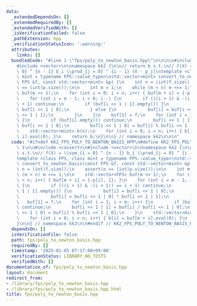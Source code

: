 ```yaml
---
data:
  _extendedDependsOn: []
  _extendedRequiredBy: []
  _extendedVerifiedWith: []
  _isVerificationFailed: false
  _pathExtension: hpp
  _verificationStatusIcon: ':warning:'
  attributes:
    links: []
  bundledCode: "#line 1 \"fps/poly_to_newton_basis.hpp\"\n\n\n\n#include <cassert>\n\
    #include <vector>\n\nnamespace kk2 {\n\n// return b s.t.\n// f(X) = \\sum_{i =\
    \ 0} ^ {n - 1} b_i \\prod_{j = 0} ^ {i - 1} (X - p_j)\ntemplate <class FPS, class\
    \ mint = typename FPS::value_type>\nstd::vector<mint> convert_to_newton_basis(const\
    \ FPS &f, const std::vector<mint> &p) {\n    int n = (int)f.size();\n    assert(n\
    \ == (int)p.size());\n\n    int m = 1;\n    while (m < n) m <<= 1;\n\n    std::vector<FPS>\
    \ buf(m << 1);\n    for (int i = 0; i < n; i++) { buf[m + i] = {-p[i], 1}; }\n\
    \    for (int i = m - 1; i > 0; i--) {\n        if (((i + 1) & -(i + 1)) == i\
    \ + 1) continue;\n        if (buf[i << 1 | 1].empty()) {\n            buf[i] =\
    \ buf[i << 1 | 0];\n        } else {\n            buf[i] = buf[i << 1 | 0] * buf[i\
    \ << 1 | 1];\n        }\n    }\n    buf[1] = f;\n    for (int i = 1; i < m; i++)\
    \ {\n        if (buf[i].empty()) continue;\n        buf[i << 1 | 1] = buf[i] /\
    \ buf[i << 1 | 0];\n        buf[i << 1 | 0] = buf[i] % buf[i << 1 | 0];\n    }\n\
    \    std::vector<mint> b(n);\n    for (int i = 0; i < n; i++) { b[i] = buf[m +\
    \ i].eval(0); }\n    return b;\n}\n\n} // namespace kk2\n\n\n"
  code: "#ifndef KK2_FPS_POLY_TO_NEWTON_BASIS_HPP\n#define KK2_FPS_POLY_TO_NEWTON_BASIS_HPP\
    \ 1\n\n#include <cassert>\n#include <vector>\n\nnamespace kk2 {\n\n// return b\
    \ s.t.\n// f(X) = \\sum_{i = 0} ^ {n - 1} b_i \\prod_{j = 0} ^ {i - 1} (X - p_j)\n\
    template <class FPS, class mint = typename FPS::value_type>\nstd::vector<mint>\
    \ convert_to_newton_basis(const FPS &f, const std::vector<mint> &p) {\n    int\
    \ n = (int)f.size();\n    assert(n == (int)p.size());\n\n    int m = 1;\n    while\
    \ (m < n) m <<= 1;\n\n    std::vector<FPS> buf(m << 1);\n    for (int i = 0; i\
    \ < n; i++) { buf[m + i] = {-p[i], 1}; }\n    for (int i = m - 1; i > 0; i--)\
    \ {\n        if (((i + 1) & -(i + 1)) == i + 1) continue;\n        if (buf[i <<\
    \ 1 | 1].empty()) {\n            buf[i] = buf[i << 1 | 0];\n        } else {\n\
    \            buf[i] = buf[i << 1 | 0] * buf[i << 1 | 1];\n        }\n    }\n \
    \   buf[1] = f;\n    for (int i = 1; i < m; i++) {\n        if (buf[i].empty())\
    \ continue;\n        buf[i << 1 | 1] = buf[i] / buf[i << 1 | 0];\n        buf[i\
    \ << 1 | 0] = buf[i] % buf[i << 1 | 0];\n    }\n    std::vector<mint> b(n);\n\
    \    for (int i = 0; i < n; i++) { b[i] = buf[m + i].eval(0); }\n    return b;\n\
    }\n\n} // namespace kk2\n\n#endif // KK2_FPS_POLY_TO_NEWTON_BASIS_HPP\n"
  dependsOn: []
  isVerificationFile: false
  path: fps/poly_to_newton_basis.hpp
  requiredBy: []
  timestamp: '2025-01-05 07:17:08+09:00'
  verificationStatus: LIBRARY_NO_TESTS
  verifiedWith: []
documentation_of: fps/poly_to_newton_basis.hpp
layout: document
redirect_from:
- /library/fps/poly_to_newton_basis.hpp
- /library/fps/poly_to_newton_basis.hpp.html
title: fps/poly_to_newton_basis.hpp
---
```

